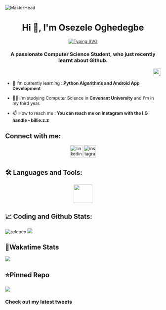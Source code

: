 ![MasterHead](https://mir-s3-cdn-cf.behance.net/project_modules/fs/54b6c068097599.5b50bca476b9b.gif)
<h1 align="center">Hi 👋, I'm Osezele Oghedegbe</h1>

<p align="center">
<a href="https://git.io/typing-svg"><img src="https://readme-typing-svg.demolab.com?font=Code&pause=1000&color=1BFF46&background=FFFFFF&center=true&vCenter=true&width=435&lines=Zele's+GitHub;Welcome...;.....;Scroll+Please...;%3A)" alt="Typing SVG" /></a>
</p>
<h3 align="center">A passionate Computer Science Student, who just recently learnt about Github.</h3>

<p align="right"> <img src="https://profile-counter.glitch.me/zeleoeo/count.svg" alt="zeleoeo" height="25px"/> </p>

- 🌱 I’m currently learning **: Python Algorithms and Android App Development**

- 👩‍🎓 I'm studying Computer Science in **Covenant University** and I'm in my third year.

- 📫 How to reach me **: You can reach me on Instagram with the I.G handle - billie.z.z**

<h2 align="left">Connect with me:</h2>
<p align="center">
<a href="https://linkedin.com/in/osezele oghedegbe" target="blank"><img src=https://img.shields.io/badge/linkedin-%231E77B5.svg?&style=for-the-badge&logo=linkedin&logoColor=white alt=linkedin style="margin-bottom: 5px;" height = "40px" /></a>
<a href="https://instagram.com/billie.z.z" target="blank"><img src=https://img.shields.io/badge/instagram-%23000000.svg?&style=for-the-badge&logo=instagram&logoColor=red alt=instagram style="margin-bottom: 5px;" height="40px" /></a>
</p>

<h2 align="left">🛠️ Languages and Tools:</h2>
<p align="right"> 
<div align = "center">
<img src = "https://skillicons.dev/icons?i=python,c,cs,cpp,html,css,flutter,arduino,tensorflow,unity,java&theme=dark" height = "60px">
</div>
</p>

<h2 align="left">📈 Coding and Github Stats:</h2>
<img src="https://github-readme-streak-stats.herokuapp.com/?user=zeleoeo&theme=soft-green" alt="zeleoeo"/>
<img src="https://github-readme-stats.vercel.app/api?username=zeleoeo&show_icons=true&theme=tokyonight&hide=prs,contribs">
<h2>📑Wakatime Stats</h2>
<img src="https://github-readme-stats.vercel.app/api/wakatime?username=Zele&theme=tokyonight">
<h2>⭐Pinned Repo</h2>
<img src="https://github-readme-stats.vercel.app/api/pin/?username=zeleoeo&repo=Artificial-Intelligence-Flappy-Bird&theme=tokyonight">

<h3>Check out my latest tweets</h3>

